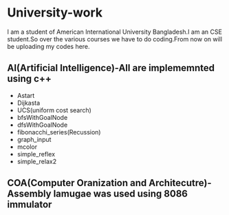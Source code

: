 # University-work
I am a student of American International University Bangladesh.I am an CSE student.So over the various courses we have to do coding.From now on  will be uploading my codes here.

## AI(Artificial Intelligence)-All are implememnted using c++
* Astart	
* Dijkasta	
* UCS(uniform cost search) 
* bfsWithGoalNode
* dfsWithGoalNode
* fibonacchi_series(Recussion)
* graph_input
* mcolor
* simple_reflex
* simple_relax2

## COA(Computer Oranization and Architecutre)-Assembly lamugae was used using 8086 immulator

